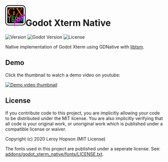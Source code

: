 <img align="left" width="64" height="64" src="icon.png">

# Godot Xterm Native

![Version](https://img.shields.io/badge/version-0.1.0-orange.svg)
![Godot Version](https://img.shields.io/badge/godot-3.2+-blue.svg)
![License](https://img.shields.io/badge/license-MIT-green.svg)

Native implementation of Godot Xterm using GDNative with [libtsm](https://github.com/Aetf/libtsm).

## Demo

Click the thumbnail to watch a demo video on youtube:

[![Demo video thumbnail](https://img.youtube.com/vi/_Tt4eQEBybo/0.jpg)](https://www.youtube.com/watch?v=_Tt4eQEBybo)

## License

If you contribute code to this project, you are implicitly allowing your code to be distributed under the MIT license.
You are also implicitly verifying that all code is your original work, or unoriginal work which is published under a compatible license or waiver.

Copyright (c) 2020 Leroy Hopson (MIT License)

The fonts used in this project are published under a seperate license.
See: [addons/godot_xterm_native/fonts/LICENSE.txt](addons/godot_xterm_native/fonts/LICENSE.txt).
